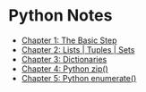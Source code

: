 # Python Notes
- [Chapter 1: The Basic Step](./Chapter_1.md) </br>
- [Chapter 2: Lists | Tuples | Sets](./Chapter_2.md) </br>
- [Chapter 3: Dictionaries](./Chapter_3.md) </br>
- [Chapter 4: Python zip()](./Chapter_4.md) </br>
- [Chapter 5: Python enumerate()](./Chapter_5.md) </br>